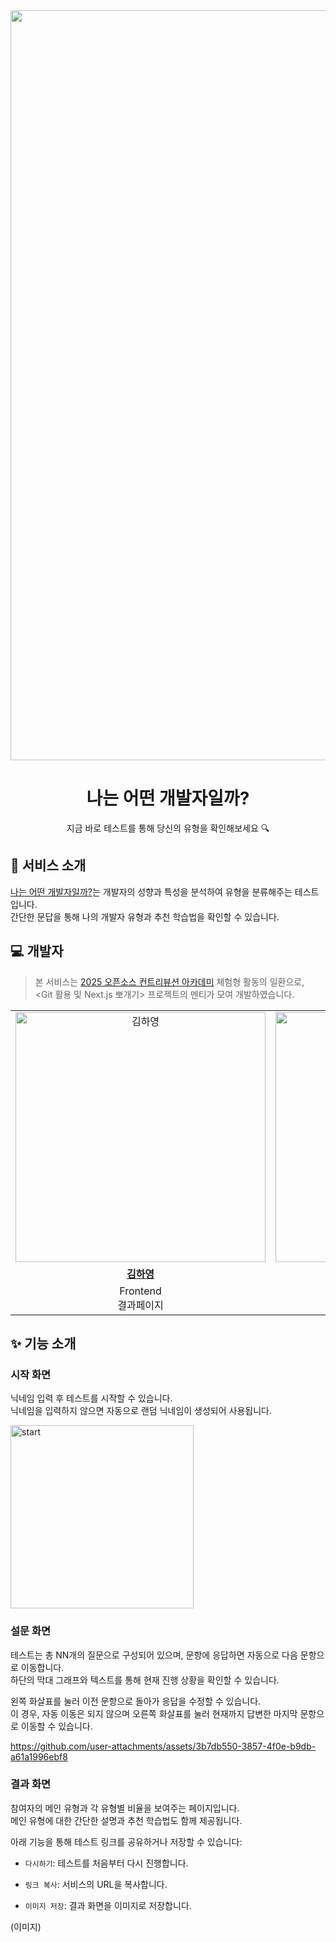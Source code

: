 <div align="center">
   <img width="1200" alt="banner" src="https://github.com/user-attachments/assets/2e4a7a9d-cc26-48dc-9cba-4eec0d69c191" />
   <h1>나는 어떤 개발자일까?</h1>
   <p>지금 바로 테스트를 통해 당신의 유형을 확인해보세요 🔍</p>
</div>

## 🎯 서비스 소개

[나는 어떤 개발자일까?](https://dev-type-test.vercel.app/)는 개발자의 성향과 특성을 분석하여 유형을 분류해주는 테스트입니다.<br/>
간단한 문답을 통해 나의 개발자 유형과 추천 학습법을 확인할 수 있습니다.

## 💻 개발자

> 본 서비스는 [2025 오픈소스 컨트리뷰션 아카데미](https://www.contribution.ac/) 체험형 활동의 일환으로,<br/>
> <Git 활용 및 Next.js 뽀개기> 프로젝트의 멘티가 모여 개발하였습니다.

<table>
  <tr>
     <td align="center">
      <a href="https://github.com/hy-glory">
        <img src="https://github.com/hy-glory.png" width="400" alt="김하영" />
      </a>
    </td>
     <td align="center">
      <a href="https://github.com/bye-on">
        <img src="https://github.com/bye-on.png" width="400" alt="변채원" />
      </a>
    </td>
    <td align="center">
      <a href="https://github.com/nijuy">
        <img src="https://github.com/nijuy.png" width="400" alt="이유진" />
      </a>
    </td>
    <td align="center">
      <a href="https://github.com/usedupnote">
        <img src="https://github.com/usedupnote.png" width="400" alt="이정명" />
      </a>
    </td>
   <td align="center">
      <a href="https://github.com/namjun12">
        <img src="https://github.com/namjun12.png" width="400" alt="황남준" />
      </a>
    </td>
  </tr>
  <tr>
    <td align="center">
      <a href="https://github.com/hy-glory">
        <b>김하영</b>
      </a>
    </td>
    <td align="center">
      <a href="https://github.com/bye-on">
        <b>변채원</b>
      </a>
    </td>
    <td align="center">
      <a href="https://github.com/nijuy">
        <b>이유진</b>
      </a>
    </td>
    <td align="center">
      <a href="https://github.com/usedupnote">
        <b>이정명</b>
      </a>
    </td>
    <td align="center">
      <a href="https://github.com/namjun12">
        <b>황남준</b>
      </a>
    </td>
  </tr>
    <td align="center">
      <span>Frontend<br>결과페이지</span>
    </td>
    <td align="center">
      <span>Frontend<br>시작페이지</span>
    </td>
    <td align="center">
      <span>Frontend<br>질문페이지</span>
    </td>
    <td align="center">
      <span>Frontend<br>질문페이지</span>
    </td>
    <td align="center">
      <span>Frontend<br>결과페이지</span>
    </td>
  </tr>
</table>

## ✨ 기능 소개

### 시작 화면

닉네임 입력 후 테스트를 시작할 수 있습니다.<br/>
닉네임을 입력하지 않으면 자동으로 랜덤 닉네임이 생성되어 사용됩니다.

<img width="293" alt="start" src="https://github.com/user-attachments/assets/4767d99d-a84b-475d-8a12-c23faf3ffcc7" />

### 설문 화면

테스트는 총 NN개의 질문으로 구성되어 있으며, 문항에 응답하면 자동으로 다음 문항으로 이동합니다.<br/>
하단의 막대 그래프와 텍스트를 통해 현재 진행 상황을 확인할 수 있습니다.

왼쪽 화살표를 눌러 이전 문항으로 돌아가 응답을 수정할 수 있습니다.<br/>
이 경우, 자동 이동은 되지 않으며 오른쪽 화살표를 눌러 현재까지 답변한 마지막 문항으로 이동할 수 있습니다.

https://github.com/user-attachments/assets/3b7db550-3857-4f0e-b9db-a61a1996ebf8

### 결과 화면

참여자의 메인 유형과 각 유형별 비율을 보여주는 페이지입니다.<br/>
메인 유형에 대한 간단한 설명과 추천 학습법도 함께 제공됩니다.

아래 기능을 통해 테스트 링크를 공유하거나 저장할 수 있습니다:

- `다시하기`: 테스트를 처음부터 다시 진행합니다.

- `링크 복사`: 서비스의 URL을 복사합니다.

- `이미지 저장`: 결과 화면을 이미지로 저장합니다.

(이미지)

